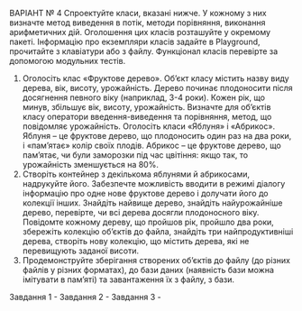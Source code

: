 ВАРІАНТ № 4
Спроектуйте класи, вказані нижче. У кожному з них визначте метод виведення в потік, 
методи порівняння, виконання арифметичних дій. Оголошення цих класів розташуйте у 
окремому пакеті. Інформацію про екземпляри класів задайте в Playground, прочитайте з 
клавіатури або з файлу. Функціонал класів перевірте за допомогою модульних тестів.
1. Оголосіть клас «Фруктове дерево». Об’єкт класу містить назву виду дерева, вік, 
висоту, урожайність. Дерево починає плодоносити після досягнення певного віку 
(наприклад, 3-4 роки). Кожен рік, що минув, збільшує вік, висоту, урожайність. 
Визначте для об’єктів класу оператори введення-виведення та порівняння, метод, що 
повідомляє урожайність. Оголосіть класи «Яблуня» і «Абрикос». Яблуня – це 
фруктове дерево, що плодоносить один раз на два роки, і «пам’ятає» колір своїх 
плодів. Абрикос – це фруктове дерево, що пам’ятає, чи були заморозки під час 
цвітіння: якщо так, то урожайність зменшується на 80%.
2. Створіть контейнер з декількома яблунями й абрикосами, надрукуйте його. 
Забезпечте можливість вводити в режимі діалогу інформацію про одне нове 
фруктове дерево і долучати його до колекції інших. Знайдіть найвище дерево, 
знайдіть найурожайніше дерево, перевірте, чи всі дерева досягли плодоносного віку.
Повідомте кожному дереву, що пройшов рік, пройшло два роки, збережіть колекцію 
об’єктів до файла, знайдіть три найпродуктивніші дерева, створіть нову колекцію, 
що містить дерева, які не перевищують заданої висоти.
3. Продемонструйте зберігання створених об’єктів до файлу (до різних файлів у різних 
форматах), до бази даних (наявність бази можна імітувати в пам’яті) та завантаження 
їх з файлу, з бази. 


Завдання 1 -
Завдання 2 -
Завдання 3 -